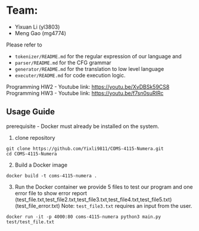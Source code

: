 # Team:
* Yixuan Li (yl3803)
* Meng Gao (mg4774)

Please refer to 
- `tokenizer/README.md` for the regular expression of our language and 
- `parser/README.md` for the CFG grammar
- `generator/README.md` for the translation to low level language
- `executer/README.md` for code execution logic.

Programming HW2 - Youtube link: https://youtu.be/XvDBSk59CS8
Programming HW3 - Youtube link: https://youtu.be/f7sn0suRIRc

## Usage Guide

prerequisite 
    - Docker must already be installed on the system.

1. clone repository
```
git clone https://github.com/Yixli9811/COMS-4115-Numera.git 
cd COMS-4115-Numera
```

2. Build a Docker image
```
docker build -t coms-4115-numera .
```
3. Run the Docker container
    we provide 5 files to test our program and one error file to show error report  
    (test_file.txt,test_file2.txt,test_file3.txt,test_file4.txt,test_file5.txt) (test_file_error.txt)
Note: `test_file3.txt` requires an input from the user.
```
docker run -it -p 4000:80 coms-4115-numera python3 main.py test/test_file.txt
```
